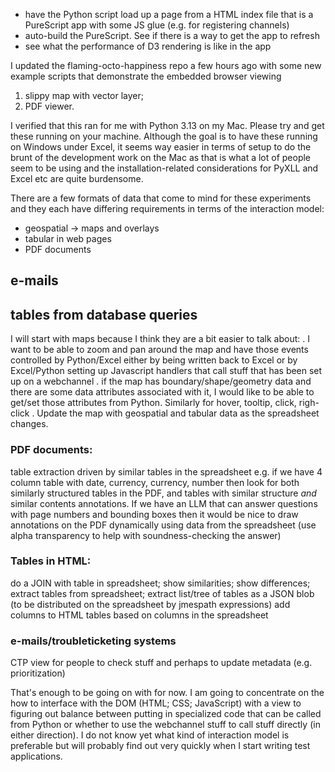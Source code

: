 
* have the Python script load up a page from a HTML index file that is a PureScript app with some JS glue (e.g. for registering channels)
* auto-build the PureScript. See if there is a way to get the app to refresh
* see what the performance of D3 rendering is like in the app


I updated the flaming-octo-happiness repo a few hours ago with some new example scripts that demonstrate the embedded browser viewing
1. slippy map with vector layer;
1. PDF viewer.

I verified that this ran for me with Python 3.13 on my Mac. Please try and get these running on your machine. Although the goal is to have these running on Windows under Excel, it seems way easier in terms of setup to do the brunt of the development work on the Mac as that is what  a lot of people seem to be using and the installation-related considerations for PyXLL and Excel etc are quite burdensome.

There are a few formats of data that come to mind for these experiments and they each have differing requirements in terms of the interaction model:
* geospatial -> maps and overlays
* tabular in web pages
* PDF documents


## e-mails
## tables from database queries
I will start with maps because I think they are a bit easier to talk about:
. I want to be able to zoom and pan around the map and have those events controlled by  Python/Excel  either by being written back to Excel or by Excel/Python setting up Javascript handlers that call stuff that has been set up on a webchannel
. if the map has boundary/shape/geometry data and there are some data attributes associated with it, I would like to be able to get/set those attributes from Python. Similarly for hover, tooltip, click, righ-click
. Update the map with geospatial and tabular data as the spreadsheet changes.

### PDF documents:
table extraction driven by similar tables in the spreadsheet e.g. if we have 4 column table with date, currency, currency, number then look for both similarly structured tables in the PDF, and tables with similar structure *and* similar contents 
annotations. If we have an LLM that can answer questions with page numbers and bounding boxes then it would be nice to draw annotations on the PDF dynamically using data from the spreadsheet (use alpha transparency to help with soundness-checking the answer)

### Tables in HTML:
do a JOIN with table in spreadsheet; show similarities; show differences; 
extract tables from spreadsheet; extract list/tree of tables as a JSON blob (to be distributed on the spreadsheet by jmespath expressions)
add columns to HTML tables based on columns in the spreadsheet

### e-mails/troubleticketing systems
CTP view for people to check stuff and perhaps to update metadata (e.g. prioritization)

That's enough to be going on with for now. I am going to concentrate on the how to interface with the DOM (HTML; CSS; JavaScript) with a view to figuring out balance between putting in specialized code that can be called from Python or whether to use the webchannel stuff to call stuff directly (in either direction). I do not know yet what kind of interaction model is preferable but will probably find out very quickly when I start writing test applications.
